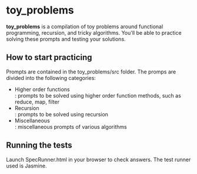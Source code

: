 <h1>toy_problems</h1>

<p><strong>toy_problems</strong> is a compilation of toy problems around functional programming, recursion, and tricky algorithms.  You'll be able to practice solving these prompts and testing your solutions.</p>

<h2>How to start practicing</h2>
<p>Prompts are contained in the toy_problems/src folder. The promps are divided into the following categories:
  <ul>
    <li>Higher order functions</li>: prompts to be solved using higher order function methods, such as reduce, map, filter
    <li>Recursion</li>: prompts to be solved using recursion
    <li>Miscellaneous</li>: miscellaneous prompts of various algorithms
  </ul>  
</p>

<h2>Running the tests</h2>

<p>Launch SpecRunner.html in your browser to check answers.  The test runner used is Jasmine.</p>
